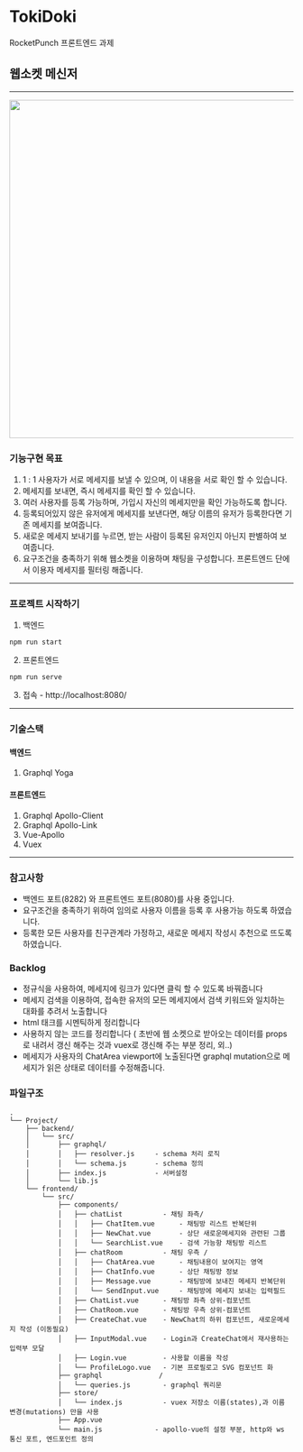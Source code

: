 # TokiDoki
RocketPunch 프론트엔드 과제
## 웹소켓 메신저
---
<img src="https://github.com/pikpokjeon/TokoDoki-Chatroom/blob/main/gUoVb601v0.gif" width="600">

### 기능구현 목표
1. 1 : 1 사용자가 서로 메세지를 보낼 수 있으며, 이 내용을 서로 확인 할 수 있습니다.
2. 메세지를 보내면, 즉시 메세지를 확인 할 수 있습니다.
3. 여러 사용자를 등록 가능하며, 가입시 자신의 메세지만을 확인 가능하도록 합니다.
4. 등록되어있지 않은 유저에게 메세지를 보낸다면, 해당 이름의 유저가 등록한다면 기존 메세지를 보여줍니다.
5. 새로운 메세지 보내기를 누르면, 받는 사람이 등록된 유저인지 아닌지 판별하여 보여줍니다. 
6. 요구조건을 충족하기 위해 웹소켓을 이용하며 채팅을 구성합니다. 프론트엔드 단에서 이용자 메세지를 필터링 해줍니다.
---
### 프로젝트 시작하기

1. 백엔드
```
npm run start
```
2. 프론트엔드
```
npm run serve
```
3. 접속 - http://localhost:8080/ 

---
### 기술스택
#### 백엔드
1. Graphql Yoga 

#### 프론트엔드
1. Graphql Apollo-Client
2. Graphql Apollo-Link
3. Vue-Apollo
4. Vuex
---
### 참고사항
- 백엔드 포트(8282) 와 프론트엔드 포트(8080)를 사용 중입니다. 
-  요구조건을 충족하기 위하여 임의로 사용자 이름을 등록 후 사용가능 하도록 하였습니다.
- 등록한 모든 사용자를 친구관계라 가정하고, 새로운 메세지 작성시 추천으로 뜨도록 하였습니다.
### Backlog
- 정규식을 사용하여, 메세지에 링크가 있다면 클릭 할 수 있도록 바꿔줍니다
- 메세지 검색을 이용하여, 접속한 유저의 모든 메세지에서 검색 키워드와 일치하는 대화를 추려서 노출합니다
- html 태크를 시멘틱하게 정리합니다
- 사용하지 않는 코드를 정리합니다 ( 초반에 웹 소켓으로 받아오는 데이터를 props로 내려서 갱신 해주는 것과 vuex로 갱신해 주는 부분 정리, 외..)
- 메세지가 사용자의 ChatArea viewport에 노출된다면 graphql mutation으로 메세지가 읽은 상태로 데이터를 수정해줍니다.


### 파일구조
```
.
└── Project/
    ├── backend/
    │   └── src/
    │       ├── graphql/
    │       │   ├── resolver.js     - schema 처리 로직
    │       │   └── schema.js       - schema 정의 
    │       ├── index.js            - 서버설정
    │       └── lib.js
    └── frontend/
        └── src/
            ├── components/
            │   ├── chatList          - 채팅 좌측/
            │   │   ├── ChatItem.vue      - 채팅방 리스트 반복단위
            │   │   ├── NewChat.vue       - 상단 새로운메세지와 관련된 그룹
            │   │   └── SearchList.vue    - 검색 가능항 채팅방 리스트
            │   ├── chatRoom          - 채팅 우측 /
            │   │   ├── ChatArea.vue      - 채팅내용이 보여지는 영역
            │   │   ├── ChatInfo.vue      - 상단 채팅방 정보
            │   │   ├── Message.vue       - 채팅방에 보내진 메세지 반복단위
            │   │   └── SendInput.vue     - 채팅방에 메세지 보내는 입력필드
            │   ├── ChatList.vue      - 채팅방 좌측 상위-컴포넌트
            │   ├── ChatRoom.vue      - 채팅방 우측 상위-컴포넌트
            │   ├── CreateChat.vue    - NewChat의 하위 컴포넌트, 새로운메세지 작성 (이동필요)
            │   ├── InputModal.vue    - Login과 CreateChat에서 재사용하는 입력부 모달
            │   ├── Login.vue         - 사용할 이름을 작성
            │   └── ProfileLogo.vue   - 기본 프로필로고 SVG 컴포넌트 화
            ├── graphql              /
            │   └── queries.js        - graphql 쿼리문
            ├── store/
            │   └── index.js          - vuex 저장소 이름(states),과 이름 변경(mutations) 만을 사용
            ├── App.vue          
            └── main.js             - apollo-vue의 설정 부분, http와 ws 통신 포트, 엔드포인트 정의
```

